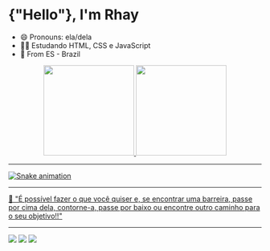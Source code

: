 # {"Hello"}, I'm Rhay

 - 😄 Pronouns: ela/dela
 - ✍🏻 Estudando HTML, CSS e JavaScript
 - 📍  From ES - Brazil
 

<div align="center">
  <a href="https://github.com/rhaycf">
   
  <img height="180em" src="https://github-readme-stats.vercel.app/api?username=rhaycf&show_icons=true&theme=highcontrast&include_all_commits=true&count_private=true"/>
  <img height="180em" src="https://github-readme-stats.vercel.app/api/top-langs/?username=rhaycf&layout=compact&langs_count=7&theme=highcontrast"/>
</div>
 
---
 
 <div>

  ![Snake animation](https://github.com/rhaycf/rhaycf/blob/output/github-contribution-grid-snake.svg)
 
 </div>
 

 <hr>
 🧠 "É possível fazer o que você quiser e, se encontrar uma barreira, passe por cima dela, contorne-a, passe por baixo ou encontre outro caminho para o seu objetivo!!"
 <hr>

 
 <div>
   	<a href="https://twitter.com/FabresRhayane" target="_blank"><img src="https://img.shields.io/badge/Twitter-1DA1F2?style=for-the-badge&logo=twitter&logoColor=white" target="_blank"></a>
  <a href = "mailto:rhayanefabres@gmail.com"><img src="https://img.shields.io/badge/Gmail-D14836?style=for-the-badge&logo=gmail&logoColor=white" target="_blank"></a>
  <a href="https://www.linkedin.com/in/fabres-rhayane/" target="_blank"><img src="https://img.shields.io/badge/-LinkedIn-%230077B5?style=for-the-badge&logo=linkedin&logoColor=white" target="_blank"></a> 
 </div>
